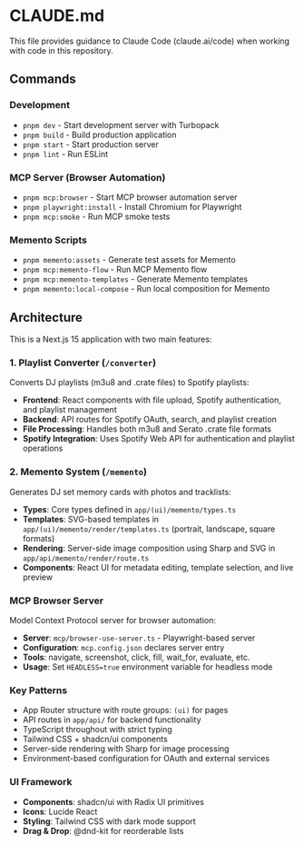 # CLAUDE.md

This file provides guidance to Claude Code (claude.ai/code) when working with code in this repository.

## Commands

### Development
- `pnpm dev` - Start development server with Turbopack
- `pnpm build` - Build production application
- `pnpm start` - Start production server
- `pnpm lint` - Run ESLint

### MCP Server (Browser Automation)
- `pnpm mcp:browser` - Start MCP browser automation server
- `pnpm playwright:install` - Install Chromium for Playwright
- `pnpm mcp:smoke` - Run MCP smoke tests

### Memento Scripts
- `pnpm memento:assets` - Generate test assets for Memento
- `pnpm mcp:memento-flow` - Run MCP Memento flow
- `pnpm mcp:memento-templates` - Generate Memento templates
- `pnpm memento:local-compose` - Run local composition for Memento

## Architecture

This is a Next.js 15 application with two main features:

### 1. Playlist Converter (`/converter`)
Converts DJ playlists (m3u8 and .crate files) to Spotify playlists:
- **Frontend**: React components with file upload, Spotify authentication, and playlist management
- **Backend**: API routes for Spotify OAuth, search, and playlist creation
- **File Processing**: Handles both m3u8 and Serato .crate file formats
- **Spotify Integration**: Uses Spotify Web API for authentication and playlist operations

### 2. Memento System (`/memento`)  
Generates DJ set memory cards with photos and tracklists:
- **Types**: Core types defined in `app/(ui)/memento/types.ts`
- **Templates**: SVG-based templates in `app/(ui)/memento/render/templates.ts` (portrait, landscape, square formats)
- **Rendering**: Server-side image composition using Sharp and SVG in `app/api/memento/render/route.ts`
- **Components**: React UI for metadata editing, template selection, and live preview

### MCP Browser Server
Model Context Protocol server for browser automation:
- **Server**: `mcp/browser-use-server.ts` - Playwright-based server
- **Configuration**: `mcp.config.json` declares server entry
- **Tools**: navigate, screenshot, click, fill, wait_for, evaluate, etc.
- **Usage**: Set `HEADLESS=true` environment variable for headless mode

### Key Patterns
- App Router structure with route groups: `(ui)` for pages
- API routes in `app/api/` for backend functionality  
- TypeScript throughout with strict typing
- Tailwind CSS + shadcn/ui components
- Server-side rendering with Sharp for image processing
- Environment-based configuration for OAuth and external services

### UI Framework
- **Components**: shadcn/ui with Radix UI primitives
- **Icons**: Lucide React
- **Styling**: Tailwind CSS with dark mode support
- **Drag & Drop**: @dnd-kit for reorderable lists